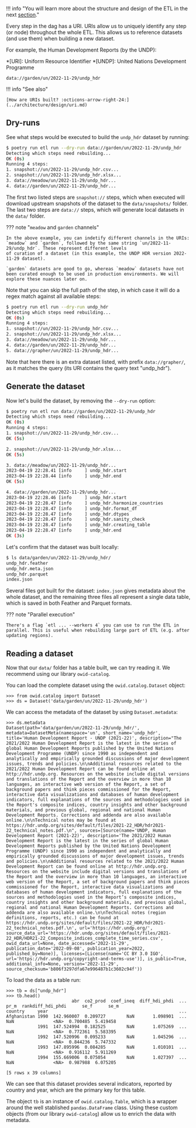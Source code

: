 !!! info "You will learn more about the structure and design of the ETL in the next [section](../../architecture/)."

Every step in the dag has a URI. URIs allow us to uniquely identify any step (or node) throughout the whole ETL. This allows us to reference datasets (and use them) when building a new dataset.

For example, the Human Development Reports (by the UNDP):

*[URI]: Uniform Resource Identifier
*[UNDP]: United Nations Development Programme

```
data://garden/un/2022-11-29/undp_hdr
```

!!! info "See also"

    [How are URIs built? :octicons-arrow-right-24:](../architecture/design/uri.md)

## Dry-runs

See what steps would be executed to build the `undp_hdr` dataset by running:

```bash
$ poetry run etl run --dry-run data://garden/un/2022-11-29/undp_hdr
Detecting which steps need rebuilding...
OK (0s)
Running 4 steps:
1. snapshot://un/2022-11-29/undp_hdr.csv...
2. snapshot://un/2022-11-29/undp_hdr.xlsx...
3. data://meadow/un/2022-11-29/undp_hdr...
4. data://garden/un/2022-11-29/undp_hdr...
```

The first two listed steps are `snapshot://` steps, which when executed will download upstream snapshots of the dataset to the `data/snapshots/` folder. The last two steps are `data://` steps, which will generate local datasets in the `data/` folder.

??? note "`meadow` and `garden` channels"

    In the above example, you can indetify different channels in the URIs: `meadow` and `garden`, followed by the same string `un/2022-11-29/undp_hdr`. These represent different levels
    of curation of a dataset (in this example, the UNDP HDR version 2022-11-29 dataset).

    `garden` datasets are good to go, whereas `meadow` datasets have not been curated enough to be used in production environments. We will explore these nuances later on.

Note that you can skip the full path of the step, in which case it will do a regex match against all available steps:

```bash
$ poetry run etl run --dry-run undp_hdr
Detecting which steps need rebuilding...
OK (0s)
Running 4 steps:
1. snapshot://un/2022-11-29/undp_hdr.csv...
2. snapshot://un/2022-11-29/undp_hdr.xlsx...
3. data://meadow/un/2022-11-29/undp_hdr...
4. data://garden/un/2022-11-29/undp_hdr...
5. data://grapher/un/2022-11-29/undp_hdr...
```

Note that here there is an extra dataset listed, with prefix `data://grapher/`, as it matches the query (its URI contains the query text "undp_hdr").

## Generate the dataset
Now let's build the dataset, by removing the `--dry-run` option:

```bash
$ poetry run etl run data://garden/un/2022-11-29/undp_hdr
Detecting which steps need rebuilding...
OK (0s)
Running 4 steps:
1. snapshot://un/2022-11-29/undp_hdr.csv...
OK (5s)

2. snapshot://un/2022-11-29/undp_hdr.xlsx...
OK (5s)

3. data://meadow/un/2022-11-29/undp_hdr...
2023-04-19 22:28.41 [info     ] undp_hdr.start
2023-04-19 22:28.44 [info     ] undp_hdr.end
OK (5s)

4. data://garden/un/2022-11-29/undp_hdr...
2023-04-19 22:28.46 [info     ] undp_hdr.start
2023-04-19 22:28.47 [info     ] undp_hdr.harmonize_countries
2023-04-19 22:28.47 [info     ] undp_hdr.format_df
2023-04-19 22:28.47 [info     ] undp_hdr.dtypes
2023-04-19 22:28.47 [info     ] undp_hdr.sanity_check
2023-04-19 22:28.47 [info     ] undp_hdr.creating_table
2023-04-19 22:28.47 [info     ] undp_hdr.end
OK (3s)
```

Let's confirm that the dataset was built locally:

```bash
$ ls data/garden/un/2022-11-29/undp_hdr/
undp_hdr.feather
undp_hdr.meta.json
undp_hdr.parquet
index.json
```

Several files got built for the dataset: `index.json` gives metadata about the whole dataset, and the remaining three files all represent a single data table, which is saved in both Feather and Parquet formats.

??? note "Parallel execution"

    There's a flag `etl ... --workers 4` you can use to run the ETL in parallel. This is useful when rebuilding large part of ETL (e.g. after updating regions).

## Reading a dataset
Now that our `data/` folder has a table built, we can try reading it. We recommend using our library `owid-catalog`.

You can load the complete dataset using the `owid.catalog.Dataset` object:


```pycon
>>> from owid.catalog import Dataset
>>> ds = Dataset('data/garden/un/2022-11-29/undp_hdr')
```

We can access the metadata of the dataset by using `Dataset.metadata`:

```pycon
>>> ds.metadata
Dataset(path='data/garden/un/2022-11-29/undp_hdr/', metadata=DatasetMeta(namespace='un', short_name='undp_hdr', title='Human Development Report - UNDP (2021-22)', description="The 2021/2022 Human Development Report is the latest in the series of global Human Development Reports published by the United Nations Development Programme (UNDP) since 1990 as independent and analytically and empirically grounded discussions of major development issues, trends and policies.\n\nAdditional resources related to the 2021/2022 Human Development Report can be found online at http://hdr.undp.org. Resources on the website include digital versions and translations of the Report and the overview in more than 10 languages, an interactive web version of the Report, a set of background papers and think pieces commissioned for the Report, interactive data visualizations and databases of human development indicators, full explanations of the sources and methodologies used in the Report's composite indices, country insights and other background materials, and previous global, regional and national Human Development Reports. Corrections and addenda are also available online.\n\nTechnical notes may be found at https://hdr.undp.org/sites/default/files/2021-22_HDR/hdr2021-22_technical_notes.pdf.\n", sources=[Source(name='UNDP, Human Development Report (2021-22)', description='The 2021/2022 Human Development Report is the latest in the series of global Human Development Reports published by the United Nations Development Programme (UNDP) since 1990 as independent and analytically and empirically grounded discussions of major development issues, trends and policies.\n\nAdditional resources related to the 2021/2022 Human Development Report can be found online at http://hdr.undp.org. Resources on the website include digital versions and translations of the Report and the overview in more than 10 languages, an interactive web version of the Report, a set of background papers and think pieces commissioned for the Report, interactive data visualizations and databases of human development indicators, full explanations of the sources and methodologies used in the Report’s composite indices, country insights and other background materials, and previous global, regional and national Human Development Reports. Corrections and addenda are also available online.\n\nTechnical notes (region definitions, reports, etc.) can be found at https://hdr.undp.org/sites/default/files/2021-22_HDR/hdr2021-22_technical_notes.pdf.\n', url='https://hdr.undp.org/', source_data_url='https://hdr.undp.org/sites/default/files/2021-22_HDR/HDR21-22_Composite_indices_complete_time_series.csv', owid_data_url=None, date_accessed='2022-11-29', publication_date='2022-09-08', publication_year=2022, published_by=None)], licenses=[License(name='CC BY 3.0 IGO', url='https://hdr.undp.org/copyright-and-terms-use')], is_public=True, additional_info=None, version='2022-11-29', source_checksum='b806f3297dfa67e996487b1c3602c94f'))
```

To load the data as a table run:

```pycon
>>> tb = ds["undp_hdr"]
>>> tb.head()
                         abr  co2_prod  coef_ineq  diff_hdi_phdi  ...  pr_m  rankdiff_hdi_phdi      se_f      se_m
country     year                                                  ...
Afghanistan 1990  142.960007  0.209727        NaN       1.098901  ...   NaN               <NA>  0.700485  5.419458
            1991  147.524994  0.182525        NaN       1.075269  ...   NaN               <NA>  0.772361  5.583395
            1992  147.520996  0.095233        NaN       1.045296  ...   NaN               <NA>  0.844236  5.747332
            1993  147.895996  0.084285        NaN       1.010101  ...   NaN               <NA>  0.916112  5.911269
            1994  155.669006  0.075054        NaN       1.027397  ...   NaN               <NA>  0.987988  6.075205

[5 rows x 39 columns]
```

We can see that this dataset provides several indicators, reported by country and year, which are the primary key for this table.


The object `tb` is an instance of `owid.catalog.Table`, which is a wrapper around the well stablished `pandas.DataFrame` class. Using these custom
objects (from our library `owid-catalog`) allow us to enrich the data with metadata.
